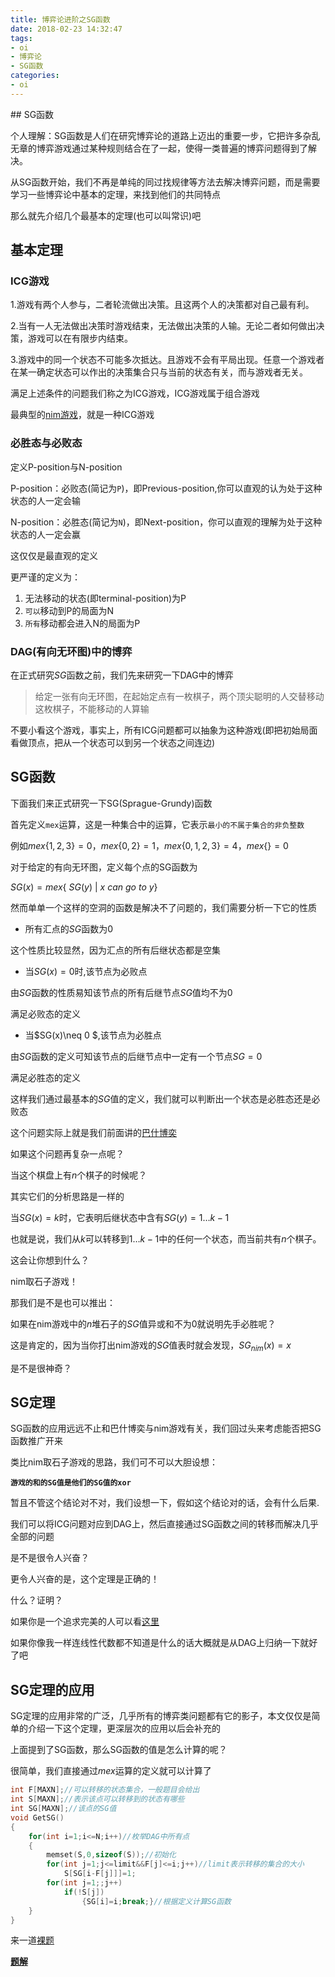 ```yaml
---
title: 博弈论进阶之SG函数
date: 2018-02-23 14:32:47
tags:
- oi
- 博弈论
- SG函数
categories:
- oi
---
```


<Excerpt in index >
## SG函数

个人理解：SG函数是人们在研究博弈论的道路上迈出的重要一步，它把许多杂乱无章的博弈游戏通过某种规则结合在了一起，使得一类普遍的博弈问题得到了解决。

从SG函数开始，我们不再是单纯的同过找规律等方法去解决博弈问题，而是需要学习一些博弈论中基本的定理，来找到他们的共同特点
<!-- more -->

<The rest of contents >


那么就先介绍几个最基本的定理(也可以叫常识)吧

## 基本定理

### ICG游戏
1.游戏有两个人参与，二者轮流做出决策。且这两个人的决策都对自己最有利。

2.当有一人无法做出决策时游戏结束，无法做出决策的人输。无论二者如何做出决策，游戏可以在有限步内结束。

3.游戏中的同一个状态不可能多次抵达。且游戏不会有平局出现。任意一个游戏者在某一确定状态可以作出的决策集合只与当前的状态有关，而与游戏者无关。

满足上述条件的问题我们称之为ICG游戏，ICG游戏属于组合游戏

最典型的[nim游戏](http://attack204.com/2018/02/22/%E5%8D%9A%E5%BC%88%E8%AE%BA%E5%85%A5%E9%97%A8%E4%B9%8Bnim%E6%B8%B8%E6%88%8F/)，就是一种ICG游戏

### 必胜态与必败态


定义P-position与N-position

P-position：必败态(简记为`P`)，即Previous-position,你可以直观的认为处于这种状态的人一定会输

N-position：必胜态(简记为`N`)，即Next-position，你可以直观的理解为处于这种状态的人一定会赢

这仅仅是最直观的定义

更严谨的定义为：

1. 无法移动的状态(即terminal-position)为P
2. `可以`移动到P的局面为N
3. `所有`移动都会进入N的局面为P


### DAG(有向无环图)中的博弈

在正式研究$SG$函数之前，我们先来研究一下DAG中的博弈

>给定一张有向无环图，在起始定点有一枚棋子，两个顶尖聪明的人交替移动这枚棋子，不能移动的人算输

不要小看这个游戏，事实上，所有ICG问题都可以抽象为这种游戏(即把初始局面看做顶点，把从一个状态可以到另一个状态之间连边)

## SG函数

下面我们来正式研究一下SG(Sprague-Grundy)函数

首先定义`mex`运算，这是一种集合中的运算，它表示`最小的不属于集合的非负整数`

例如$mex\{1,2,3\}=0$，$mex\{0,2\}=1$，$mex\{0,1,2,3\}=4$，$mex\{\}=0$


对于给定的有向无环图，定义每个点的SG函数为

$SG(x)=mex \{\  SG(y)\ |\ x \  can\ go\ to\ y \}$


然而单单一个这样的空洞的函数是解决不了问题的，我们需要分析一下它的性质

- 所有汇点的$SG$函数为$0$

这个性质比较显然，因为汇点的所有后继状态都是空集

- 当$SG(x)=0$时,该节点为必败点

由$SG$函数的性质易知该节点的所有后继节点$SG$值均不为$0$

满足必败态的定义

- 当$SG(x)\neq 0 $,该节点为必胜点

由$SG$函数的定义可知该节点的后继节点中一定有一个节点$SG=0$

满足必胜态的定义


这样我们通过最基本的$SG$值的定义，我们就可以判断出一个状态是必胜态还是必败态


这个问题实际上就是我们前面讲的[巴什博奕](http://attack204.com/2018/02/22/%E5%8D%9A%E5%BC%88%E8%AE%BA%E5%85%A5%E9%97%A8%E4%B9%8B%E5%B7%B4%E4%BB%80%E5%8D%9A%E5%A5%95/)

如果这个问题再复杂一点呢？

当这个棋盘上有$n$个棋子的时候呢？

其实它们的分析思路是一样的

当$SG(x)=k$时，它表明后继状态中含有$SG(y)=1 \dots k-1$

也就是说，我们从$k$可以转移到$1 \dots k-1$中的任何一个状态，而当前共有$n$个棋子。

这会让你想到什么？

nim取石子游戏！

那我们是不是也可以推出：

如果在nim游戏中的$n$堆石子的$SG$值异或和不为$0$就说明先手必胜呢？

这是肯定的，因为当你打出nim游戏的$SG$值表时就会发现，$SG_{nim}(x)=x$

是不是很神奇？


## SG定理

SG函数的应用远远不止和巴什博奕与nim游戏有关，我们回过头来考虑能否把SG函数推广开来

类比nim取石子游戏的思路，我们可不可以大胆设想：

**`游戏的和的SG值是他们的SG值的xor`**

暂且不管这个结论对不对，我们设想一下，假如这个结论对的话，会有什么后果.

我们可以将ICG问题对应到DAG上，然后直接通过SG函数之间的转移而解决几乎全部的问题

是不是很令人兴奋？

更令人兴奋的是，这个定理是正确的！

什么？证明？

如果你是一个追求完美的人可以看[这里](https://www.zhihu.com/question/51290443/answer/125105697)

如果你像我一样连线性代数都不知道是什么的话大概就是从DAG上归纳一下就好了吧

## SG定理的应用

SG定理的应用非常的广泛，几乎所有的博弈类问题都有它的影子，本文仅仅是简单的介绍一下这个定理，更深层次的应用以后会补充的

上面提到了SG函数，那么SG函数的值是怎么计算的呢？

很简单，我们直接通过$mex$运算的定义就可以计算了

```cpp
int F[MAXN];//可以转移的状态集合，一般题目会给出 
int S[MAXN];//表示该点可以转移到的状态有哪些 
int SG[MAXN];//该点的SG值 
void GetSG()
{
    for(int i=1;i<=N;i++)//枚举DAG中所有点 
    {
        memset(S,0,sizeof(S));//初始化
        for(int j=1;j<=limit&&F[j]<=i;j++)//limit表示转移的集合的大小
            S[SG[i-F[j]]]=1; 
        for(int j=1;;j++)
            if(!S[j])
                {SG[i]=i;break;}//根据定义计算SG函数 
    }
}
```

来一道[裸题](http://acm.hdu.edu.cn/showproblem.php?pid=1848)

**[题解](http://www.cnblogs.com/zwfymqz/p/8459272.html)**

